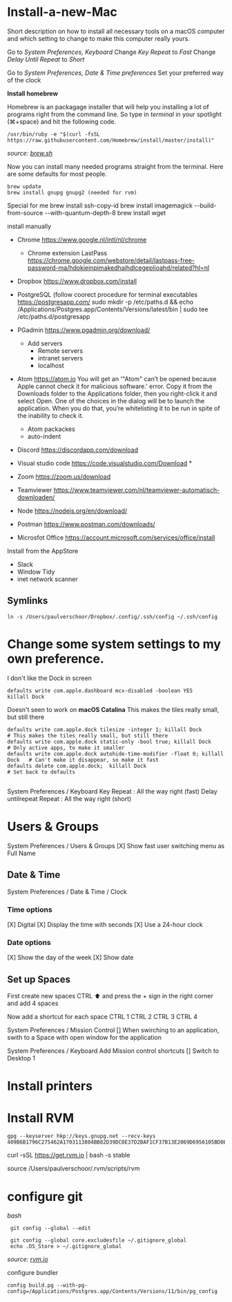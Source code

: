 # Install-a-new-Mac
Short description on how to install all necessary tools on a macOS computer and which setting to change to make this computer really yours.

Go to *System Preferences, Keyboard*
Change *Key Repeat* to *Fast*
Change *Delay Until Repeat* to *Short*

Go to *System Preferences, Date & Time preferences*
Set your preferred way of the clock






**Install homebrew**

Homebrew is an packagage installer that will help you installing a lot of programs right from the command line. So type in *terminal* in your spotlight (⌘+space) and hit the following code.

    /usr/bin/ruby -e "$(curl -fsSL https://raw.githubusercontent.com/Homebrew/install/master/install)"

*source: [brew.sh](https://brew.sh/)*

Now you can install many needed programs straight from the terminal.
Here are some defaults for most people.

    brew update
    brew install gnupg gnupg2 (needed for rvm)    
    
Special for me
    brew install ssh-copy-id
    brew install imagemagick --build-from-source --with-quantum-depth-8
    brew install wget
    


install manually
* Chrome https://www.google.nl/intl/nl/chrome
  * Chrome extension LastPass https://chrome.google.com/webstore/detail/lastpass-free-password-ma/hdokiejnpimakedhajhdlcegeplioahd/related?hl=nl
* Dropbox https://www.dropbox.com/install
* PostgreSQL (follow coorect procedure for terminal executables https://postgresapp.com/
   sudo mkdir -p /etc/paths.d && echo /Applications/Postgres.app/Contents/Versions/latest/bin | sudo tee /etc/paths.d/postgresapp
   
* PGadmin https://www.pgadmin.org/download/
  * Add servers
    * Remote servers
    * intranet servers
    * localhost
* Atom https://atom.io
  You will get an '"Atom" can’t be opened because Apple cannot check it for malicious software.' error.
  Copy it from the Downloads folder to the Applications folder, then you right-click it and select Open. One of the choices in the dialog will be to launch the application. When you do that, you’re whitelisting it to be run in spite of the inability to check it.
  * Atom packackes
  * auto-indent
* Discord https://discordapp.com/download
* Visual studio code https://code.visualstudio.com/Download
  *
* Zoom  https://zoom.us/download
* Teamviewer https://www.teamviewer.com/nl/teamviewer-automatisch-downloaden/
* Node https://nodejs.org/en/download/ 
* Postman https://www.postman.com/downloads/
* Microsfot Office https://account.microsoft.com/services/office/install

Install from the AppStore
* Slack
* Window Tidy
* inet network scanner

## Symlinks

    ln -s /Users/paulverschoor/Dropbox/.config/.ssh/config ~/.ssh/config

# Change some system settings to my own preference.
I don't like the Dock in screen

    defaults write com.apple.dashboard mcx-disabled -boolean YES
    killall Dock

Doesn't seen to work on **macOS Catalina**
    This makes the tiles really small, but still there
    
    defaults write com.apple.dock tilesize -integer 1; killall Dock               # This makes the tiles really small, but still there
    defaults write com.apple.dock static-only -bool true; killall Dock            # Only active apps, to make it smaller
    defaults write com.apple.dock autohide-time-modifier -float 0; killall Dock   # Can't make it disappear, so make it fast
    defaults delete com.apple.dock;  killall Dock                                 # Set back to defaults

## 
System Preferences / Keyboard
Key Repeat :               All the way right (fast)
Delay untilrepeat Repeat : All the way right (short)

# Users & Groups
System Preferences / Users & Groups
[X] Show fast user switching menu as Full Name 

## Date & Time
System Preferences / Date & Time / Clock

### Time options
[X] Digital
[X] Display the time with seconds
[X] Use a 24-hour clock

### Date options
[X] Show the day of the week
[X] Show date



## Set up Spaces

First create new spaces
CTRL ⬆️
and press the + sign in the right corner and add 4 spaces

Now add a shortcut for each space
CTRL 1
CTRL 2
CTRL 3
CTRL 4

System Preferences / Mission Control 
[] When swirching to an application, swith to a Space with open window for the application


System Preferences / Keyboard
Add Mission control shortcuts
[] Switch to Desktop 1

# Install printers

# Install RVM

    gpg --keyserver hkp://keys.gnupg.net --recv-keys 409B6B1796C275462A1703113804BB82D39DC0E37D2BAF1CF37B13E2069D6956105BD0E739499BDB
    
  curl -sSL https://get.rvm.io | bash -s stable
  
   source /Users/paulverschoor/.rvm/scripts/rvm
 
 
 
 
 
 # configure git
 *bash*
 
     git config --global --edit
     
     git config --global core.excludesfile ~/.gitignore_global
     echo .DS_Store > ~/.gitignore_global
     

*source: [rvm.io](http://rvm.io)* 

configure bundler

    config build.pg --with-pg-config=/Applications/Postgres.app/Contents/Versions/11/bin/pg_config
